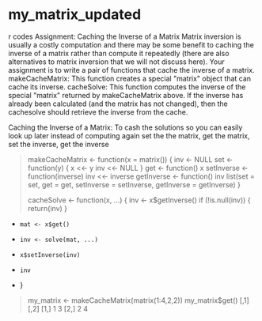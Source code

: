 # my_matrix_updated
r codes
Assignment: Caching the Inverse of a Matrix
Matrix inversion is usually a costly computation and there may be some benefit to caching the inverse of a matrix rather than compute it repeatedly (there are also alternatives to matrix inversion that we will not discuss here). Your assignment is to write a pair of functions that cache the inverse of a matrix.
makeCacheMatrix: This function creates a special "matrix" object that can cache its inverse.
cacheSolve: This function computes the inverse of the special "matrix" returned by makeCacheMatrix above. If the inverse has already been calculated (and the matrix has not changed), then the cachesolve should retrieve the inverse from the cache.

Caching the Inverse of a Matrix:
To cash the solutions so you can easily look up later instead of computing again
set the the matrix, get the matrix, set the inverse, get the inverse

> makeCacheMatrix <- function(x = matrix()) {
inv <- NULL
set <- function(y) {
x <<- y
inv <<- NULL
}
get <- function() x
setInverse <- function(inverse) inv <<- inverse
getInverse <- function() inv
list(set = set,
get = get,
setInverse = setInverse,
getInverse = getInverse)
}
> > > 
> cacheSolve <- function(x, ...) {
inv <- x$getInverse()
if (!is.null(inv)) {
return(inv)
}
+     mat <- x$get()
+     inv <- solve(mat, ...)
+     x$setInverse(inv)
+     inv
+ }
> 
> my_matrix <- makeCacheMatrix(matrix(1:4,2,2))
> my_matrix$get()
     [,1] [,2]
[1,]    1    3
[2,]    2    4
